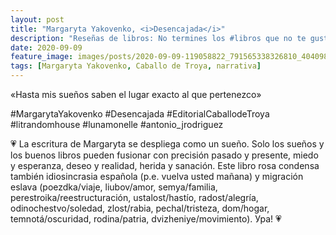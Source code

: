 ```yaml
---
layout: post
title: "Margaryta Yakovenko, <i>Desencajada</i>"
description: "Reseñas de libros: No termines los #libros que no te gustan. I els #llibres que t'agraden llegeix-los tants cops com calgui."
date: 2020-09-09
feature_image: images/posts/2020-09-09-119058822_791565338326810_4040985846248844729_n_17878240396836953.jpg
tags: [Margaryta Yakovenko, Caballo de Troya, narrativa]
---
```


«Hasta mis sueños saben el lugar exacto al que pertenezco»
<!--more-->

#MargarytaYakovenko #Desencajada #EditorialCaballodeTroya #litrandomhouse #lunamonelle #antonio_jrodriguez

💗 La escritura de Margaryta se despliega como un sueño. Solo los sueños y los buenos libros pueden fusionar con precisión pasado y presente, miedo y esperanza, deseo y realidad, herida y sanación. Este libro rosa condensa también idiosincrasia española (p.e. vuelva usted mañana) y migración eslava (poezdka/viaje, liubov/amor, semya/familia, perestroika/reestructuración, ustalost/hastío, radost/alegría, odinochestvo/soledad, zlost/rabia, pechal/tristeza, dom/hogar, temnotá/oscuridad, rodina/patria, dvizheniye/movimiento). Ура! 💗
